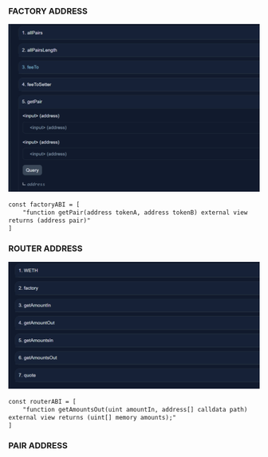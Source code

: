 ### FACTORY ADDRESS

![alt text](https://github.com/mgmgnca/arbnote/blob/main/images/etherscan_factory_v2.png?raw=true)

```SHELL
const factoryABI = [
    "function getPair(address tokenA, address tokenB) external view returns (address pair)"
]
```

### ROUTER ADDRESS
![alt text](https://github.com/mgmgnca/arbnote/blob/main/images/etherscan_router_v2.png?raw=true)

```SHELL
const routerABI = [
    "function getAmountsOut(uint amountIn, address[] calldata path) external view returns (uint[] memory amounts);"
]
```

### PAIR ADDRESS

